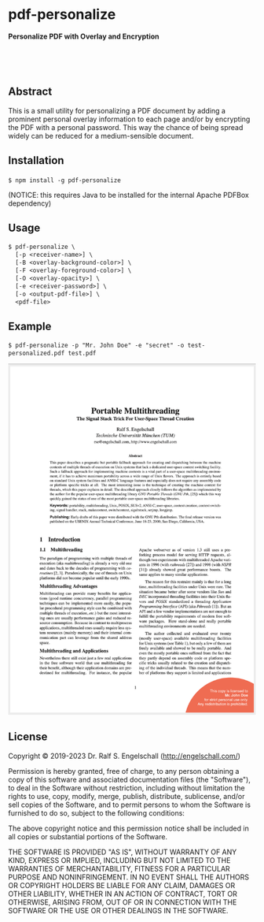 
pdf-personalize
===============

**Personalize PDF with Overlay and Encryption**

<p/>
<img src="https://nodei.co/npm/pdf-personalize.png?downloads=true&stars=true" alt=""/>

<p/>
<img src="https://david-dm.org/rse/pdf-personalize.png" alt=""/>

Abstract
--------

This is a small utility for personalizing a PDF document by adding a
prominent personal overlay information to each page and/or by encrypting
the PDF with a personal password. This way the chance of being spread
widely can be reduced for a medium-sensible document.

Installation
------------

`$ npm install -g pdf-personalize`

(NOTICE: this requires Java to be installed for the internal Apache PDFBox dependency)

Usage
-----

```
$ pdf-personalize \
  [-p <receiver-name>] \
  [-B <overlay-background-color>] \
  [-F <overlay-foreground-color>] \
  [-O <overlay-opacity>] \
  [-e <receiver-password>] \
  [-o <output-pdf-file>] \
  <pdf-file>
```

Example
--------

```
$ pdf-personalize -p "Mr. John Doe" -e "secret" -o test-personalized.pdf test.pdf
```

![screenshot](test-screenshot.png)

License
-------

Copyright &copy; 2019-2023 Dr. Ralf S. Engelschall (http://engelschall.com/)

Permission is hereby granted, free of charge, to any person obtaining
a copy of this software and associated documentation files (the
"Software"), to deal in the Software without restriction, including
without limitation the rights to use, copy, modify, merge, publish,
distribute, sublicense, and/or sell copies of the Software, and to
permit persons to whom the Software is furnished to do so, subject to
the following conditions:

The above copyright notice and this permission notice shall be included
in all copies or substantial portions of the Software.

THE SOFTWARE IS PROVIDED "AS IS", WITHOUT WARRANTY OF ANY KIND,
EXPRESS OR IMPLIED, INCLUDING BUT NOT LIMITED TO THE WARRANTIES OF
MERCHANTABILITY, FITNESS FOR A PARTICULAR PURPOSE AND NONINFRINGEMENT.
IN NO EVENT SHALL THE AUTHORS OR COPYRIGHT HOLDERS BE LIABLE FOR ANY
CLAIM, DAMAGES OR OTHER LIABILITY, WHETHER IN AN ACTION OF CONTRACT,
TORT OR OTHERWISE, ARISING FROM, OUT OF OR IN CONNECTION WITH THE
SOFTWARE OR THE USE OR OTHER DEALINGS IN THE SOFTWARE.

